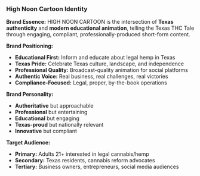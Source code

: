 ### High Noon Cartoon Identity

**Brand Essence:**
HIGH NOON CARTOON is the intersection of **Texas authenticity** and **modern educational animation**, telling the Texas THC Tale through engaging, compliant, professionally-produced short-form content.

**Brand Positioning:**
- **Educational First:** Inform and educate about legal hemp in Texas
- **Texas Pride:** Celebrate Texas culture, landscape, and independence
- **Professional Quality:** Broadcast-quality animation for social platforms
- **Authentic Voice:** Real business, real challenges, real victories
- **Compliance-Focused:** Legal, proper, by-the-book operations

**Brand Personality:**
- **Authoritative** but approachable
- **Professional** but entertaining
- **Educational** but engaging
- **Texas-proud** but nationally relevant
- **Innovative** but compliant

**Target Audience:**
- **Primary:** Adults 21+ interested in legal cannabis/hemp
- **Secondary:** Texas residents, cannabis reform advocates
- **Tertiary:** Business owners, entrepreneurs, social media audiences
